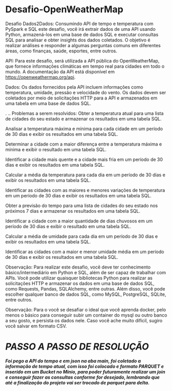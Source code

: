 # Desafio-OpenWeatherMap
Desafio Dados2Dados: Consumindo API de tempo e temperatura com PySpark e SQL
 este desafio, você irá extrair dados de uma API usando Python, armazená-los em uma base de dados SQL e executar consultas SQL para analisar e obter insights dos dados coletados. O objetivo é realizar análises e responder a algumas perguntas comuns em diferentes áreas, como finanças, saúde, esportes, entre outros.

API: Para este desafio, será utilizada a API pública do OpenWeatherMap, que fornece informações climáticas em tempo real para cidades em todo o mundo. A documentação da API está disponível em https://openweathermap.org/api.

Dados: Os dados fornecidos pela API incluem informações como temperatura, umidade, pressão e velocidade do vento. Os dados devem ser coletados por meio de solicitações HTTP para a API e armazenados em uma tabela em uma base de dados SQL.

. ..
Problemas a serem resolvidos:
Obter a temperatura atual para uma lista de cidades do seu estado e armazenar os resultados em uma tabela SQL.

Analisar a temperatura máxima e mínima para cada cidade em um período de 30 dias e exibir os resultados em uma tabela SQL.

Determinar a cidade com a maior diferença entre a temperatura máxima e mínima e exibir o resultado em uma tabela SQL.

Identificar a cidade mais quente e a cidade mais fria em um período de 30 dias e exibir os resultados em uma tabela SQL.

Calcular a média da temperatura para cada dia em um período de 30 dias e exibir os resultados em uma tabela SQL.

Identificar as cidades com as maiores e menores variações de temperatura em um período de 30 dias e exibir os resultados em uma tabela SQL.

Obter a previsão do tempo para uma lista de cidades do seu estado nos próximos 7 dias e armazenar os resultados em uma tabela SQL.

Identificar a cidade com a maior quantidade de dias chuvosos em um período de 30 dias e exibir o resultado em uma tabela SQL.

Calcular a média de umidade para cada dia em um período de 30 dias e exibir os resultados em uma tabela SQL.

Identificar as cidades com a maior e menor umidade média em um período de 30 dias e exibir os resultados em uma tabela SQL.

Observação: Para realizar este desafio, você deve ter conhecimento básico/intermediário em Python e SQL, além de ser capaz de trabalhar com APIs. Você pode utilizar quaisquer bibliotecas Python para realizar as solicitações HTTP e armazenar os dados em uma base de dados SQL, como Requests, Pandas, SQLAlchemy, entre outras. Além disso, você pode escolher qualquer banco de dados SQL, como MySQL, PostgreSQL, SQLite, entre outros.

Observação: Para o você se desafiar o ideal que você aprenda docker, pelo menos o básico para conseguir subir um container do mysql ou outro banco a seu gosto, e persista os dados nele. Caso você ache muito difícil, sugiro você salvar em formato CSV.

# ***PASSO A PASSO DE RESOLUÇÃO***

***Foi pego a API do tempo e em json  na aba main, foi coletado a informação de tempo atual, com isso foi colocado e formato PARQUET e inserido em um Bucket no Minio, para poder futuramente realizar um join e conseguir fazer as consultas conforme for desejado, lembrando que até a finalização do projeto vai ser trocado de parquet para delta.***

